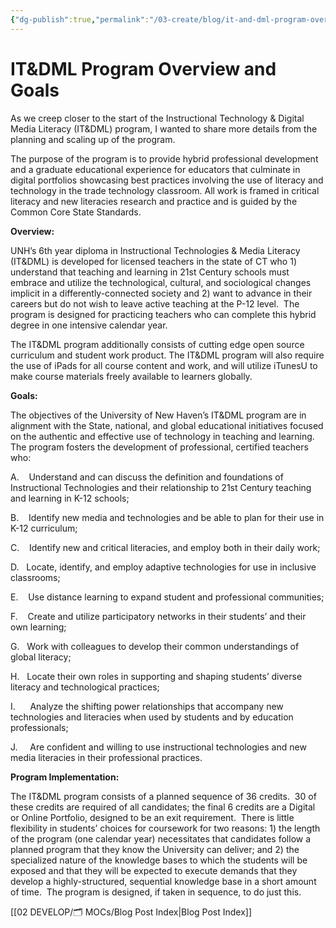 ```yaml
---
{"dg-publish":true,"permalink":"/03-create/blog/it-and-dml-program-overview-and-goals/","title":"IT&DML Program Overview and Goals","tags":["education","icts","itdml","open-source"]}
---
```


# IT&DML Program Overview and Goals

As we creep closer to the start of the Instructional Technology & Digital Media Literacy (IT&DML) program, I wanted to share more details from the planning and scaling up of the program.

The purpose of the program is to provide hybrid professional development and a graduate educational experience for educators that culminate in digital portfolios showcasing best practices involving the use of literacy and technology in the trade technology classroom. All work is framed in critical literacy and new literacies research and practice and is guided by the Common Core State Standards.

**Overview:**

UNH’s 6th year diploma in Instructional Technologies & Media Literacy (IT&DML) is developed for licensed teachers in the state of CT who 1) understand that teaching and learning in 21st Century schools must embrace and utilize the technological, cultural, and sociological changes implicit in a differently-connected society and 2) want to advance in their careers but do not wish to leave active teaching at the P-12 level.  The program is designed for practicing teachers who can complete this hybrid degree in one intensive calendar year.

The IT&DML program additionally consists of cutting edge open source curriculum and student work product. The IT&DML program will also require the use of iPads for all course content and work, and will utilize iTunesU to make course materials freely available to learners globally.

**Goals:**

The objectives of the University of New Haven’s IT&DML program are in alignment with the State, national, and global educational initiatives focused on the authentic and effective use of technology in teaching and learning.  The program fosters the development of professional, certified teachers who:

A.    Understand and can discuss the definition and foundations of Instructional Technologies and their relationship to 21st Century teaching and learning in K-12 schools;

B.    Identify new media and technologies and be able to plan for their use in K-12 curriculum;

C.    Identify new and critical literacies, and employ both in their daily work;

D.   Locate, identify, and employ adaptive technologies for use in inclusive classrooms;

E.    Use distance learning to expand student and professional communities;

F.    Create and utilize participatory networks in their students’ and their own learning;

G.   Work with colleagues to develop their common understandings of global literacy;

H.   Locate their own roles in supporting and shaping students’ diverse literacy and technological practices;

I.      Analyze the shifting power relationships that accompany new technologies and literacies when used by students and by education professionals;

J.     Are confident and willing to use instructional technologies and new media literacies in their professional practices.

**Program Implementation:**

The IT&DML program consists of a planned sequence of 36 credits.  30 of these credits are required of all candidates; the final 6 credits are a Digital or Online Portfolio, designed to be an exit requirement.  There is little flexibility in students’ choices for coursework for two reasons: 1) the length of the program (one calendar year) necessitates that candidates follow a planned program that they know the University can deliver; and 2) the specialized nature of the knowledge bases to which the students will be exposed and that they will be expected to execute demands that they develop a highly-structured, sequential knowledge base in a short amount of time.  The program is designed, if taken in sequence, to do just this.

[[02 DEVELOP/🗂️ MOCs/Blog Post Index\|Blog Post Index]]